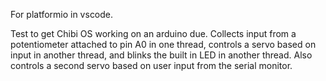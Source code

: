 For platformio in vscode.

Test to get Chibi OS working on an arduino due. Collects input from a potentiometer attached to pin A0 in one thread, controls a servo based on input in another thread, and blinks the built in LED in another thread. Also controls a second servo based on user input from the serial monitor.